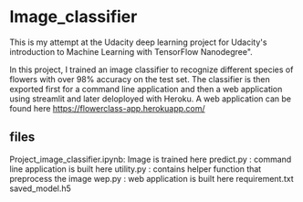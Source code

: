 # Image_classifier

This is my attempt at the Udacity deep learning project for Udacity's introduction to Machine Learning with TensorFlow Nanodegree". 

In this project, I trained an image classifier to recognize different species of flowers with over 98% accuracy on the test set. The classifier is then exported first for a command line application and then a web application using streamlit and later deloployed with Heroku. A web application can be found here https://flowerclass-app.herokuapp.com/

## files 
Project_image_classifier.ipynb: Image is trained here
predict.py : command line application is built here
utility.py : contains helper function that preprocess the image
wep.py : web application is built here
requirement.txt
saved_model.h5

